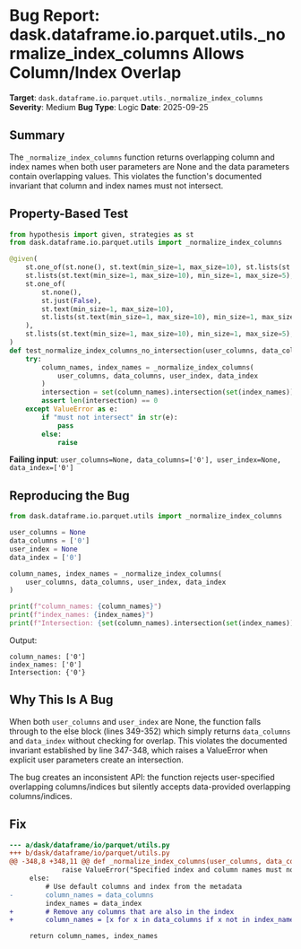 # Bug Report: dask.dataframe.io.parquet.utils._normalize_index_columns Allows Column/Index Overlap

**Target**: `dask.dataframe.io.parquet.utils._normalize_index_columns`
**Severity**: Medium
**Bug Type**: Logic
**Date**: 2025-09-25

## Summary

The `_normalize_index_columns` function returns overlapping column and index names when both user parameters are None and the data parameters contain overlapping values. This violates the function's documented invariant that column and index names must not intersect.

## Property-Based Test

```python
from hypothesis import given, strategies as st
from dask.dataframe.io.parquet.utils import _normalize_index_columns

@given(
    st.one_of(st.none(), st.text(min_size=1, max_size=10), st.lists(st.text(min_size=1, max_size=10), min_size=1, max_size=5)),
    st.lists(st.text(min_size=1, max_size=10), min_size=1, max_size=5),
    st.one_of(
        st.none(),
        st.just(False),
        st.text(min_size=1, max_size=10),
        st.lists(st.text(min_size=1, max_size=10), min_size=1, max_size=5)
    ),
    st.lists(st.text(min_size=1, max_size=10), min_size=1, max_size=5),
)
def test_normalize_index_columns_no_intersection(user_columns, data_columns, user_index, data_index):
    try:
        column_names, index_names = _normalize_index_columns(
            user_columns, data_columns, user_index, data_index
        )
        intersection = set(column_names).intersection(set(index_names))
        assert len(intersection) == 0
    except ValueError as e:
        if "must not intersect" in str(e):
            pass
        else:
            raise
```

**Failing input**: `user_columns=None, data_columns=['0'], user_index=None, data_index=['0']`

## Reproducing the Bug

```python
from dask.dataframe.io.parquet.utils import _normalize_index_columns

user_columns = None
data_columns = ['0']
user_index = None
data_index = ['0']

column_names, index_names = _normalize_index_columns(
    user_columns, data_columns, user_index, data_index
)

print(f"column_names: {column_names}")
print(f"index_names: {index_names}")
print(f"Intersection: {set(column_names).intersection(set(index_names))}")
```

Output:
```
column_names: ['0']
index_names: ['0']
Intersection: {'0'}
```

## Why This Is A Bug

When both `user_columns` and `user_index` are None, the function falls through to the else block (lines 349-352) which simply returns `data_columns` and `data_index` without checking for overlap. This violates the documented invariant established by line 347-348, which raises a ValueError when explicit user parameters create an intersection.

The bug creates an inconsistent API: the function rejects user-specified overlapping columns/indices but silently accepts data-provided overlapping columns/indices.

## Fix

```diff
--- a/dask/dataframe/io/parquet/utils.py
+++ b/dask/dataframe/io/parquet/utils.py
@@ -348,8 +348,11 @@ def _normalize_index_columns(user_columns, data_columns, user_index, data_index
             raise ValueError("Specified index and column names must not intersect")
     else:
         # Use default columns and index from the metadata
-        column_names = data_columns
         index_names = data_index
+        # Remove any columns that are also in the index
+        column_names = [x for x in data_columns if x not in index_names]

     return column_names, index_names
```